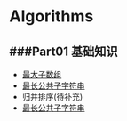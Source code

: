 # Algorithms

###Part01 基础知识
---
- [最大子数组](https://github.com/Max577769190/Algorithms/blob/master/part01/maximum_subarray.cpp)
- [最长公共子字符串](https://github.com/Max577769190/Algorithms/blob/master/part01/longest_common_substring.cpp)
- 归并排序(待补充)
- [最长公共子字符串](./part01/longest_common_substring.cpp)
